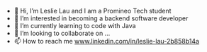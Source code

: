 - 👋 Hi, I’m Leslie Lau and I am a Promineo Tech student
- 👀 I’m interested in becoming a backend software developer
- 🌱 I’m currently learning to code with Java
- 💞️ I’m looking to collaborate on ...
- 📫 How to reach me www.linkedin.com/in/leslie-lau-2b858b14a

<!---
ldlau/ldlau is a ✨ special ✨ repository because its `README.md` (this file) appears on your GitHub profile.
You can click the Preview link to take a look at your changes.
--->
